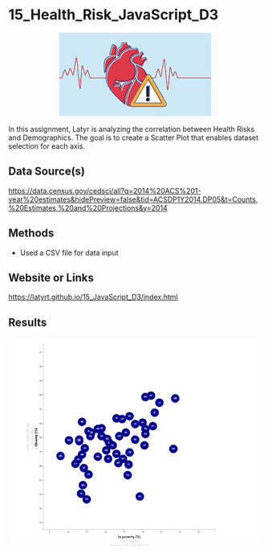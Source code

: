 # 15_Health_Risk_JavaScript_D3 

<p align="center">
  <img src="healthRiskImage.png">
</p>

In this assignment, Latyr is analyzing the correlation between Health Risks and Demographics. The goal is to create a Scatter Plot that enables dataset selection for each axis.

## Data Source(s)
https://data.census.gov/cedsci/all?q=2014%20ACS%201-year%20estimates&hidePreview=false&tid=ACSDP1Y2014.DP05&t=Counts,%20Estimates,%20and%20Projections&y=2014

## Methods
* Used a CSV file for data input

## Website or Links
https://latyrt.github.io/15_JavaScript_D3/index.html

## Results
![GitHub Logo](Chart.png)

